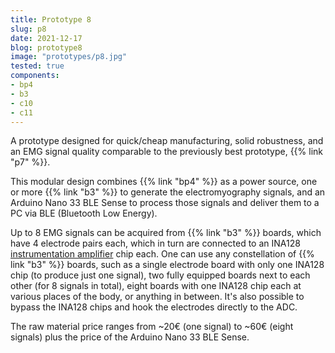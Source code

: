 ```yaml
---
title: Prototype 8
slug: p8
date: 2021-12-17
blog: prototype8
image: "prototypes/p8.jpg"
tested: true
components:
- bp4
- b3
- c10
- c11
---
```


A prototype designed for quick/cheap manufacturing, solid robustness, and an EMG signal quality comparable to the previously best prototype, {{% link "p7" %}}.

This modular design combines {{% link "bp4" %}} as a power source, one or more {{% link "b3" %}} to generate the electromyography signals, and an Arduino Nano 33 BLE Sense to process those signals and deliver them to a PC via BLE (Bluetooth Low Energy).

Up to 8 EMG signals can be acquired from {{% link "b3" %}} boards, which have 4 electrode pairs each, which in turn are connected to an INA128 [instrumentation amplifier](https://en.wikipedia.org/wiki/Instrumentation_amplifier) chip each.  One can use any constellation of {{% link "b3" %}} boards, such as a single electrode board with only one INA128 chip (to produce just one signal), two fully equipped boards next to each other (for 8 signals in total), eight boards with one INA128 chip each at various places of the body, or anything in between.  It's also possible to bypass the INA128 chips and hook the electrodes directly to the ADC.

The raw material price ranges from ~20€ (one signal) to ~60€ (eight signals) plus the price of the Arduino Nano 33 BLE Sense.
